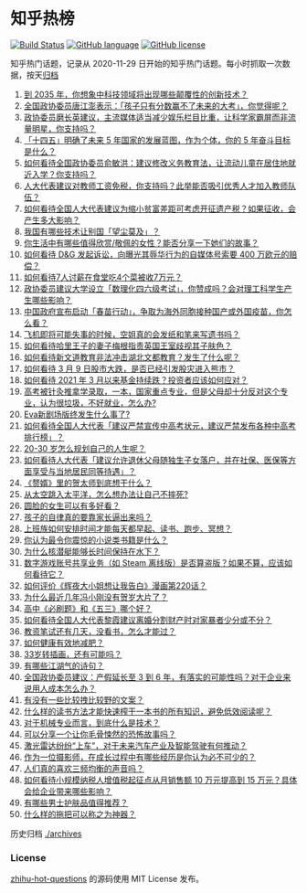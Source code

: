 # 知乎热榜
[![Build Status](https://github.com/ToWeLong/zhihu-hot-questions/workflows/CI/badge.svg)](https://github.com/ToWeLong/zhihu-hot-questions/actions)
[![GitHub language](https://img.shields.io/badge/language-golang-orange.svg)](https://golang.org/)
[![GitHub license](https://img.shields.io/github/license/ToWeLong/zhihu-hot-questions)](https://github.com/ToWeLong/zhihu-hot-questions/blob/main/LICENSE)

知乎热门话题，记录从 2020-11-29 日开始的知乎热门话题。每小时抓取一次数据，按天[归档](./archives)

<!-- BEGIN -->

1. [到 2035 年，你想象中科技领域将出现哪些颠覆性的创新技术？](https://www.zhihu.com/question/447202817)
1. [全国政协委员唐江澎表示：「孩子只有分数赢不了未来的大考」，你觉得呢？](https://www.zhihu.com/question/448045582)
1. [政协委员磨长英建议，主流媒体适当减少娱乐栏目比重，让科学家霸屏而非流量明星，你支持吗？](https://www.zhihu.com/question/448362942)
1. [「十四五」明确了未来 5 年国家的发展蓝图，作为个体，你的 5 年奋斗目标是什么？](https://www.zhihu.com/question/447189057)
1. [如何看待全国政协委员俞敏洪：建议修改义务教育法，让流动儿童在居住地就近入学？你支持吗？](https://www.zhihu.com/question/447701877)
1. [人大代表建议对教师工资免税，你支持吗？此举能否吸引优秀人才加入教师队伍？](https://www.zhihu.com/question/448361377)
1. [如何看待全国人大代表建议为缩小贫富差距可考虑开征遗产税？如果征收，会产生多大影响？](https://www.zhihu.com/question/448298128)
1. [我国有哪些技术让别国「望尘莫及」？](https://www.zhihu.com/question/357254941)
1. [你生活中有哪些值得欣赏/敬佩的女性？能否分享一下她们的故事？](https://www.zhihu.com/question/447555404)
1. [如何看待 D&G 发起诉讼，向曝光其辱华行为的自媒体号索要 400 万欧元的赔偿？](https://www.zhihu.com/question/447757624)
1. [如何看待7人讨薪在食堂吃4个菜被收7万元？](https://www.zhihu.com/question/448198157)
1. [政协委员建议大学设立「数理化四六级考试」，你赞成吗？会对理工科学生产生哪些影响？](https://www.zhihu.com/question/447929678)
1. [中国政府宣布启动「春苗行动」，争取为海外同胞接种国产或外国疫苗，你怎么看？](https://www.zhihu.com/question/448217663)
1. [飞机即将可能失事的时候，空姐真的会发纸和笔来写遗书吗？](https://www.zhihu.com/question/20485389)
1. [如何看待哈里王子的妻子梅根指责英国王室歧视其子肤色？](https://www.zhihu.com/question/448371194)
1. [如何看待新文道教育非法冲击湖北文都教育？发生了什么呢？](https://www.zhihu.com/question/448080502)
1. [如何看待 3 月 9 日股市大跌，是否已经引发股灾进入熊市？](https://www.zhihu.com/question/448363536)
1. [如何看待 2021 年 3 月以来基金持续跌？投资者应该如何应对？](https://www.zhihu.com/question/448362988)
1. [高考被针灸推拿学录取，一本，国家重点专业，但是父母却十分反对这个专业，认为很垃圾，不好就业，怎么办?](https://www.zhihu.com/question/416275878)
1. [Eva新剧场版终发生什么事了?](https://www.zhihu.com/question/448325689)
1. [如何看待全国人大代表「建议严禁宣传中高考状元，建议严禁发布各种中高考排行榜」？](https://www.zhihu.com/question/448195929)
1. [20-30 岁怎么规划自己的人生呢？](https://www.zhihu.com/question/303781246)
1. [如何看待人大代表「建议允许退休父母随独生子女落户，并在社保、医保等方面享受与当地居民同等待遇」？](https://www.zhihu.com/question/448360534)
1. [《赘婿》里的贺太师到底想干什么？](https://www.zhihu.com/question/447530453)
1. [从太空跳入太平洋，怎么想办法让自己不摔死?](https://www.zhihu.com/question/446608998)
1. [圆脸的女生可以有多好看？](https://www.zhihu.com/question/393234282)
1. [孩子的自律真的要靠家长逼出来吗？](https://www.zhihu.com/question/436192830)
1. [上班族如何安排时间才能每天都早起、读书、跑步、冥想？](https://www.zhihu.com/question/28042735)
1. [你认为最令你震惊的小说类书籍是什么？](https://www.zhihu.com/question/447056944)
1. [为什么核潜艇能够长时间保持在水下？](https://www.zhihu.com/question/445478463)
1. [数字游戏账号共享业务（如 Steam 离线版）是否算盗版？如果不算，应该如何看待它？](https://www.zhihu.com/question/448204975)
1. [如何评价《辉夜大小姐想让我告白》漫画第220话？](https://www.zhihu.com/question/448280431)
1. [为什么最近几年冯小刚没有贺岁大片了？](https://www.zhihu.com/question/447086893)
1. [高中《必刷题》和《五三》哪个好？](https://www.zhihu.com/question/375157257)
1. [如何看待全国人大代表黎霞建议离婚分割财产时对家暴者少分或不分？](https://www.zhihu.com/question/448382475)
1. [教资笔试还有几天，没看书，怎么才能过？](https://www.zhihu.com/question/448043388)
1. [如何健康有效地减肥？](https://www.zhihu.com/question/20874441)
1. [33岁转插画，还有可能吗？](https://www.zhihu.com/question/446677243)
1. [有哪些江湖气的诗句？](https://www.zhihu.com/question/297950778)
1. [全国政协委员建议：产假延长至 3 到 6 年，有落实的可能性吗？对于企业来说用人成本怎么办？](https://www.zhihu.com/question/448196874)
1. [有没有一些比较拽比较野的文案？](https://www.zhihu.com/question/441951247)
1. [什么样的读书方法才能快速榨干一本书的所有知识，避免低效阅读呢？](https://www.zhihu.com/question/377547324)
1. [对于机械专业而言，到底什么是技术？](https://www.zhihu.com/question/448105808)
1. [可以分享一个让你毛骨悚然的恐怖故事吗？](https://www.zhihu.com/question/419473836)
1. [激光雷达纷纷“上车”，对于未来汽车产业及智能驾驶有何推动？](https://www.zhihu.com/question/448458875)
1. [作为一位摄影师，在成长过程中有哪些经历是你认为必不可少的？](https://www.zhihu.com/question/441936581)
1. [人们真的喜欢三频均衡的声音吗？](https://www.zhihu.com/question/441878212)
1. [如何看待小规模纳税人增值税起征点从月销售额 10 万元提高到 15 万元？具体会给企业带来哪些影响？](https://www.zhihu.com/question/447679864)
1. [有哪些男士护肤品值得推荐？](https://www.zhihu.com/question/28873221)
1. [什么样的拖把可以称之为神器？](https://www.zhihu.com/question/35481509)

<!-- END -->

历史归档 [./archives](./archives)


### License
[zhihu-hot-questions](https://github.com/towelong/zhihu-hot-questions) 的源码使用 MIT License 发布。